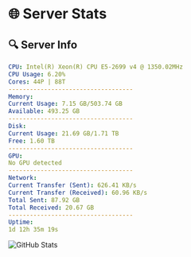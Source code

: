 # 🌐 Server Stats
## 🔍 Server Info
```yaml
CPU: Intel(R) Xeon(R) CPU E5-2699 v4 @ 1350.02MHz
CPU Usage: 6.20%
Cores: 44P | 88T
-----------------------------------
Memory:
Current Usage: 7.15 GB/503.74 GB
Available: 493.25 GB
-----------------------------------
Disk:
Current Usage: 21.69 GB/1.71 TB
Free: 1.60 TB
-----------------------------------
GPU:
No GPU detected
-----------------------------------
Network:
Current Transfer (Sent): 626.41 KB/s
Current Transfer (Received): 60.96 KB/s
Total Sent: 87.92 GB
Total Received: 20.67 GB
-----------------------------------
Uptime:
1d 12h 35m 19s
```
![GitHub Stats](https://img.shields.io/badge/Updated-2025-04-21_05:44:07-blue)
